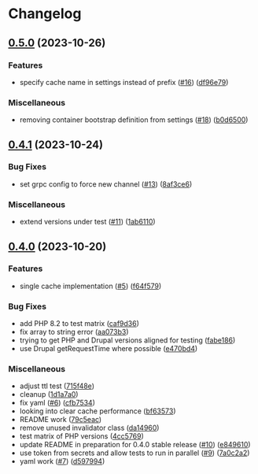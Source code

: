 # Changelog

## [0.5.0](https://github.com/momentohq/drupal-cache/compare/v0.4.1...v0.5.0) (2023-10-26)


### Features

* specify cache name in settings instead of prefix ([#16](https://github.com/momentohq/drupal-cache/issues/16)) ([df96e79](https://github.com/momentohq/drupal-cache/commit/df96e79b0999f981aea4f7fd3d17fb0b748f8474))


### Miscellaneous

* removing container bootstrap definition from settings ([#18](https://github.com/momentohq/drupal-cache/issues/18)) ([b0d6500](https://github.com/momentohq/drupal-cache/commit/b0d65006513c6d0dc04ab507207e883211362854))

## [0.4.1](https://github.com/momentohq/drupal-cache/compare/v0.4.0...v0.4.1) (2023-10-24)


### Bug Fixes

* set grpc config to force new channel ([#13](https://github.com/momentohq/drupal-cache/issues/13)) ([8af3ce6](https://github.com/momentohq/drupal-cache/commit/8af3ce6815da8033c7f3902389ac07773d8cd95a))


### Miscellaneous

* extend versions under test ([#11](https://github.com/momentohq/drupal-cache/issues/11)) ([1ab6110](https://github.com/momentohq/drupal-cache/commit/1ab6110dd4c534f3c18c4ce9164584857e422335))

## [0.4.0](https://github.com/momentohq/drupal-cache/compare/v0.3.2...v0.4.0) (2023-10-20)


### Features

* single cache implementation ([#5](https://github.com/momentohq/drupal-cache/issues/5)) ([f64f579](https://github.com/momentohq/drupal-cache/commit/f64f5794026cb94eb1ef63733887d1c7b480a2f8))


### Bug Fixes

* add PHP 8.2 to test matrix ([caf9d36](https://github.com/momentohq/drupal-cache/commit/caf9d36e1ace87c25f0c2f97c126462787d99cb9))
* fix array to string error ([aa073b3](https://github.com/momentohq/drupal-cache/commit/aa073b3e518df154d2f6c6626d8122a6f90619be))
* trying to get PHP and Drupal versions aligned for testing ([fabe186](https://github.com/momentohq/drupal-cache/commit/fabe186df719d3efc6604bc1ee5d5e4c4090fba6))
* use Drupal getRequestTime where possible ([e470bd4](https://github.com/momentohq/drupal-cache/commit/e470bd495c77cfec04f05e522d7cd4a3bec646e2))


### Miscellaneous

* adjust ttl test ([715f48e](https://github.com/momentohq/drupal-cache/commit/715f48eac1e57fccad5355103311002d1d0d5446))
* cleanup ([1d1a7a0](https://github.com/momentohq/drupal-cache/commit/1d1a7a0181b9ed5ccd162efb96178aed9ea9e61c))
* fix yaml ([#6](https://github.com/momentohq/drupal-cache/issues/6)) ([cfb7534](https://github.com/momentohq/drupal-cache/commit/cfb7534ac1b061f4ba31908927ebcd355244c2ad))
* looking into clear cache performance ([bf63573](https://github.com/momentohq/drupal-cache/commit/bf6357342d438f879e41c6889193b5ba3c1497f6))
* README work ([79c5eac](https://github.com/momentohq/drupal-cache/commit/79c5eac7e50180d0a1f670e6224f797646171252))
* remove unused invalidator class ([da14960](https://github.com/momentohq/drupal-cache/commit/da14960aab48d2c90614a1ae93cacd8100d8194d))
* test matrix of PHP versions ([4cc5769](https://github.com/momentohq/drupal-cache/commit/4cc5769f7eff6266a5b0b0343f5e0ca7b18690cd))
* update README in preparation for 0.4.0 stable release ([#10](https://github.com/momentohq/drupal-cache/issues/10)) ([e849610](https://github.com/momentohq/drupal-cache/commit/e849610053cd82b682f090e66b945b2c5b55f44c))
* use token from secrets and allow tests to run in parallel ([#9](https://github.com/momentohq/drupal-cache/issues/9)) ([7a0c2a2](https://github.com/momentohq/drupal-cache/commit/7a0c2a2a121f7fa285bb140bd2b74cb04e3a7163))
* yaml work ([#7](https://github.com/momentohq/drupal-cache/issues/7)) ([d597994](https://github.com/momentohq/drupal-cache/commit/d5979942cea2f22f52669ec3e724773f1ae97b5c))
